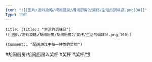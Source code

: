 ```yaml
---
Icon: "![[图片/游戏攻略/胡闹厨房/胡闹厨房2/奖杯/生活的调味品.png|30]]"
Type: "银"
---
```

```ad-common-silver-trophy
title: (Title:: "生活的调味品")
![[图片/游戏攻略/胡闹厨房/胡闹厨房2/奖杯/生活的调味品.png|100]]

(Comment:: "配送游戏中每一种类的菜肴")
```

#胡闹厨房/胡闹厨房2/奖杯 #奖杯 #奖杯/银
